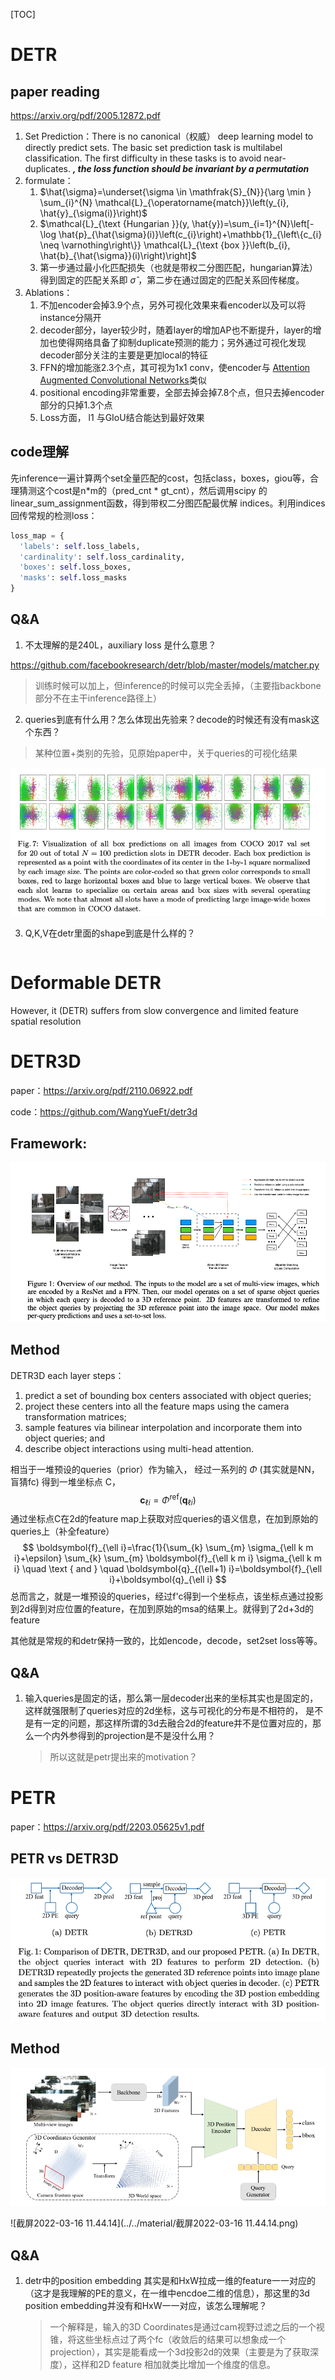 [TOC]



# DETR

## paper reading

https://arxiv.org/pdf/2005.12872.pdf

1. Set Prediction：There is no canonical（权威） deep learning model to directly predict sets. The basic set prediction task is multilabel classification.  The first difficulty in these tasks is to avoid near-duplicates. ***, the loss function should be invariant by a permutation***
2. formulate：
    1. $\hat{\sigma}=\underset{\sigma \in \mathfrak{S}_{N}}{\arg \min } \sum_{i}^{N} \mathcal{L}_{\operatorname{match}}\left(y_{i}, \hat{y}_{\sigma(i)}\right)$
    2. $\mathcal{L}_{\text {Hungarian }}(y, \hat{y})=\sum_{i=1}^{N}\left[-\log \hat{p}_{\hat{\sigma}(i)}\left(c_{i}\right)+\mathbb{1}_{\left\{c_{i} \neq \varnothing\right\}} \mathcal{L}_{\text {box }}\left(b_{i}, \hat{b}_{\hat{\sigma}}(i)\right)\right]$
    3. 第一步通过最小化匹配损失（也就是带权二分图匹配，hungarian算法）得到固定的匹配关系即 $\hat{\sigma}$ ，第二步在通过固定的匹配关系回传梯度。
3. Ablations：
    1. 不加encoder会掉3.9个点，另外可视化效果来看encoder以及可以将instance分隔开
    2. decoder部分，layer较少时，随着layer的增加AP也不断提升，layer的增加也使得网络具备了抑制duplicate预测的能力；另外通过可视化发现decoder部分关注的主要是更加local的特征
    3. FFN的增加能涨2.3个点，其可视为1x1 conv，使encoder与 [Attention Augmented Convolutional Networks](https://discourse.brainpp.cn/t/topic/11192)类似
    4. positional encoding非常重要，全部去掉会掉7.8个点，但只去掉encoder部分的只掉1.3个点
    5. Loss方面， l1 与GIoU结合能达到最好效果

## code理解

先inference一遍计算两个set全量匹配的cost，包括class，boxes，giou等，合理猜测这个cost是n*m的（pred_cnt * gt_cnt），然后调用scipy 的 linear_sum_assignment函数，得到带权二分图匹配最优解 indices。利用indices回传常规的检测loss：

~~~~python
loss_map = {
  'labels': self.loss_labels,
  'cardinality': self.loss_cardinality,
  'boxes': self.loss_boxes,
  'masks': self.loss_masks
} 
~~~~

## Q&A

1.  不太理解的是240L，auxiliary loss 是什么意思？

https://github.com/facebookresearch/detr/blob/master/models/matcher.py

>   训练时候可以加上，但inference的时候可以完全丢掉，（主要指backbone部分不在主干inference路径上）

2.  queries到底有什么用？怎么体现出先验来？decode的时候还有没有mask这个东西？

>   某种位置+类别的先验，见原始paper中，关于queries的可视化结果

![截屏2022-03-16 11.26.35](../../material/截屏2022-03-16%2011.26.35.png)

3.  Q,K,V在detr里面的shape到底是什么样的？

    ~~~~python
    
    ~~~~

    



# Deformable DETR

However, it (DETR) suffers from slow convergence and limited feature spatial resolution





# DETR3D

paper：https://arxiv.org/pdf/2110.06922.pdf

code：https://github.com/WangYueFt/detr3d

## Framework:

![截屏2022-03-15 15.47.00](../../material/截屏2022-03-15%2015.47.00.png)



## Method

DETR3D each layer steps： 

1.  predict a set of bounding box centers associated with object queries; 
2.  project these centers into all the feature maps using the camera transformation matrices; 
3.  sample features via bilinear interpolation and incorporate them into object queries; and 
4.  describe object interactions using multi-head attention.



相当于一堆预设的queries（prior）作为输入， 经过一系列的 $\Phi$ (其实就是NN，盲猜fc) 得到一堆坐标点 C，
$$
\boldsymbol{c}_{\ell i}=\Phi^{\mathrm{ref}}\left(\boldsymbol{q}_{\ell i}\right)
$$
通过坐标点C在2d的feature map上获取对应queries的语义信息，在加到原始的queries上（补全feature）
$$
\boldsymbol{f}_{\ell i}=\frac{1}{\sum_{k} \sum_{m} \sigma_{\ell k m i}+\epsilon} \sum_{k} \sum_{m} \boldsymbol{f}_{\ell k m i} \sigma_{\ell k m i} \quad \text { and } \quad \boldsymbol{q}_{(\ell+1) i}=\boldsymbol{f}_{\ell i}+\boldsymbol{q}_{\ell i}
$$
总而言之，就是一堆预设的queries，经过f'c得到一个坐标点，该坐标点通过投影到2d得到对应位置的feature，在加到原始的msa的结果上。就得到了2d+3d的feature

其他就是常规的和detr保持一致的，比如encode，decode，set2set loss等等。



## Q&A

1.  输入queries是固定的话，那么第一层decoder出来的坐标其实也是固定的，这样就强限制了queries对应的2d坐标，这与可视化的分布是不相符的， 是不是有一定的问题，那这样所谓的3d去融合2d的feature并不是位置对应的，那么一个内外参得到的projection是不是没什么用？

    >   所以这就是petr提出来的motivation？



# PETR



paper：https://arxiv.org/pdf/2203.05625v1.pdf

## PETR vs DETR3D

![截屏2022-03-16 11.35.01](../../material/截屏2022-03-16%2011.35.01.png)



## Method

![截屏2022-03-16 11.40.40](../../material/截屏2022-03-16%2011.40.40.png)



![截屏2022-03-16 11.44.14](../../material/截屏2022-03-16 11.44.14.png)

## Q&A

1.  detr中的position embedding 其实是和HxW拉成一维的feature一一对应的（这才是我理解的PE的意义，在一维中encdoe二维的信息），那这里的3d position embedding并没有和HxW一一对应，该怎么理解呢？

    >   一个解释是，输入的3D Coordinates是通过cam视野过滤之后的一个视锥，将这些坐标点过了两个fc（收敛后的结果可以想象成一个projection），其实是能看成一个3d投影2d的效果（主要是为了获取深度），这样和2D feature 相加就类比增加一个维度的信息。